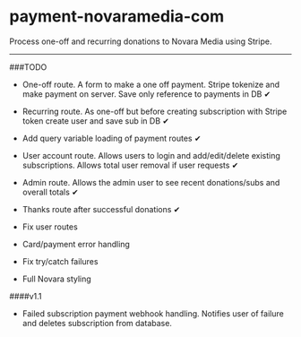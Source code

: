 # payment-novaramedia-com

Process one-off and recurring donations to Novara Media using Stripe.

---

###TODO

- One-off route. A form to make a one off payment. Stripe tokenize and make payment on server. Save only reference to payments in DB ✔

- Recurring route. As one-off but before creating subscription with Stripe token create user and save sub in DB ✔

- Add query variable loading of payment routes ✔

- User account route. Allows users to login and add/edit/delete existing subscriptions. Allows total user removal if user requests ✔

- Admin route. Allows the admin user to see recent donations/subs and overall totals ✔

- Thanks route after successful donations ✔

- Fix user routes

- Card/payment error handling

- Fix try/catch failures

- Full Novara styling

####v1.1

- Failed subscription payment webhook handling. Notifies user of failure and deletes subscription from database.